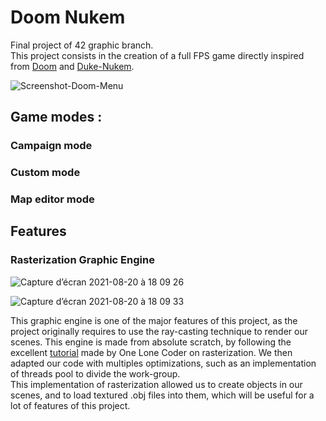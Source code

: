 <h1> Doom Nukem </h1>

<p>
Final project of 42 graphic branch.</br>
This project consists in the creation of a full FPS game directly inspired from
<a href=https://fr.wikipedia.org/wiki/Doom target="blank">Doom</a> and <a href=https://fr.wikipedia.org/wiki/Duke_Nukem target="blank">Duke-Nukem</a>.
</p>

![Screenshot-Doom-Menu](https://user-images.githubusercontent.com/44742651/130258091-10b30e1f-21b9-430f-bd54-2dd79706117c.png)

<h2>Game modes :</h2>
<h3>Campaign mode</h3>
<h3>Custom mode</h3>
<h3>Map editor mode</h3>

<h2> Features </h2>
<h3> Rasterization Graphic Engine </h3>

![Capture d’écran 2021-08-20 à 18 09 26](https://user-images.githubusercontent.com/44742651/130262653-bdf38683-360b-4bb5-8266-9b5f2f30c35f.png)

![Capture d’écran 2021-08-20 à 18 09 33](https://user-images.githubusercontent.com/44742651/130262667-9156f0fc-e6fa-49f1-8f78-bb5dcc811f9d.png)

<p>
This graphic engine is one of the major features of this project, as the project originally requires to use the ray-casting technique to render our scenes.
This engine is made from absolute scratch, by following the excellent <a href="https://www.youtube.com/watch?v=ih20l3pJoeU">tutorial</a> made by One Lone Coder on rasterization.
We then adapted our code with multiples optimizations, such as an implementation of threads pool to divide the work-group.<br/>
This implementation of rasterization allowed us to create objects in our scenes, and to load textured .obj files into them, which will be useful for a lot of features of this project.
</p>


